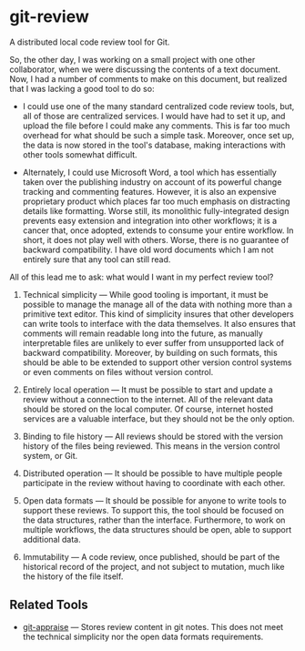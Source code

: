 # git-review

A distributed local code review tool for Git.

So, the other day, I was working on a small project with one other collaborator,
when we were discussing the contents of a text document.  Now, I had a number of
comments to make on this document, but realized that I was lacking a good tool
to do so:

  * I could use one of the many standard centralized code review tools, but, all
    of those are centralized services.  I would have had to set it up, and
    upload the file before I could make any comments.  This is far too much
    overhead for what should be such a simple task.  Moreover, once set up, the
    data is now stored in the tool's database, making interactions with other
    tools somewhat difficult.
  
  * Alternately, I could use Microsoft Word, a tool which has essentially taken
    over the publishing industry on account of its powerful change tracking and
    commenting features.  However, it is also an expensive proprietary product
    which places far too much emphasis on distracting details like formatting.
    Worse still, its monolithic fully-integrated design prevents easy extension
    and integration into other workflows; it is a cancer that, once adopted,
    extends to consume your entire workflow.  In short, it does not play well
    with others.  Worse, there is no guarantee of backward compatibility.  I
    have old word documents which I am not entirely sure that any tool can still
    read.

All of this lead me to ask: what would I want in my perfect review tool?

1) Technical simplicity — While good tooling is important, it must be possible
   to manage the manage all of the data with nothing more than a primitive text
   editor.  This kind of simplicity insures that other developers can write
   tools to interface with the data themselves.  It also ensures that comments
   will remain readable long into the future, as manually interpretable files
   are unlikely to ever suffer from unsupported lack of backward compatibility.
   Moreover, by building on such formats, this should be able to be extended to
   support other version control systems or even comments on files without
   version control.

2) Entirely local operation — It must be possible to start and update a review
   without a connection to the internet.  All of the relevant data should be
   stored on the local computer.  Of course, internet hosted services are a
   valuable interface, but they should not be the only option.

3) Binding to file history — All reviews should be stored with the version
   history of the files being reviewed.  This means in the version control
   system, or Git.

4) Distributed operation — It should be possible to have multiple people
   participate in the review without having to coordinate with each other.

5) Open data formats — It should be possible for anyone to write tools to
   support these reviews.  To support this, the tool should be focused on the
   data structures, rather than the interface.  Furthermore, to work on multiple
   workflows, the data structures should be open, able to support additional
   data.

6) Immutability — A code review, once published, should be part of the
   historical record of the project, and not subject to mutation, much like the
   history of the file itself.

## Related Tools

* [git-appraise](https://github.com/google/git-appraise) — Stores review content in git notes.  This does not meet the technical simplicity nor the open data formats requirements.
